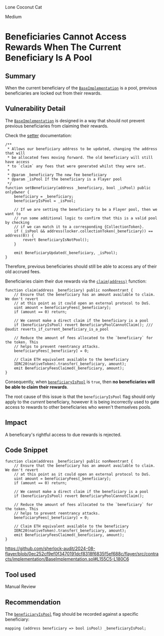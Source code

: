 Lone Coconut Cat

Medium

# Beneficiaries Cannot Access Rewards When The Current Beneficiary Is A Pool

## Summary

When the current beneficiary of the [`BaseImplementation`](https://github.com/sherlock-audit/2024-08-flayer/blob/main/flayer/src/contracts/implementation/BaseImplementation.sol) is a pool, previous beneficiaries are locked out from their rewards.

## Vulnerability Detail

The [`BaseImplementation`](https://github.com/sherlock-audit/2024-08-flayer/blob/main/flayer/src/contracts/implementation/BaseImplementation.sol) is designed in a way that should not prevent previous beneficiaries from claiming their rewards.

Check the [setter](https://github.com/sherlock-audit/2024-08-flayer/blob/0ec252cf9ef0f3470191dcf8318f6835f5ef688c/flayer/src/contracts/implementation/BaseImplementation.sol#L211C14-L211C28) documentation:

```solidity
/**
 * Allows our beneficiary address to be updated, changing the address that will
 * be allocated fees moving forward. The old beneficiary will still have access
 * to `claim` any fees that were generated whilst they were set.
 *
 * @param _beneficiary The new fee beneficiary
 * @param _isPool If the beneficiary is a Flayer pool
 */
function setBeneficiary(address _beneficiary, bool _isPool) public onlyOwner {
    beneficiary = _beneficiary;
    beneficiaryIsPool = _isPool;

    // If we are setting the beneficiary to be a Flayer pool, then we want to
    // run some additional logic to confirm that this is a valid pool by checking
    // if we can match it to a corresponding {CollectionToken}.
    if (_isPool && address(locker.collectionToken(_beneficiary)) == address(0)) {
        revert BeneficiaryIsNotPool();
    }

    emit BeneficiaryUpdated(_beneficiary, _isPool);
}
```

Therefore, previous beneficiaries should still be able to access any of their old accrued fees.

Beneficiaries claim their due rewards via the [`claim(address)`](https://github.com/sherlock-audit/2024-08-flayer/blob/0ec252cf9ef0f3470191dcf8318f6835f5ef688c/flayer/src/contracts/implementation/BaseImplementation.sol#L164C14-L164C41) function:

```solidity
function claim(address _beneficiary) public nonReentrant {
    // Ensure that the beneficiary has an amount available to claim. We don't revert
    // at this point as it could open an external protocol to DoS.
    uint amount = beneficiaryFees[_beneficiary];
    if (amount == 0) return;

    // We cannot make a direct claim if the beneficiary is a pool
    if (beneficiaryIsPool) revert BeneficiaryPoolCannotClaim(); /// @audit reverts_if_current_beneficiary_is_a_pool

    // Reduce the amount of fees allocated to the `beneficiary` for the token. This
    // helps to prevent reentrancy attacks.
    beneficiaryFees[_beneficiary] = 0;

    // Claim ETH equivalent available to the beneficiary
    IERC20(nativeToken).transfer(_beneficiary, amount);
    emit BeneficiaryFeesClaimed(_beneficiary, amount);
}
```

Consequently, when [`beneficiaryIsPool`](https://github.com/sherlock-audit/2024-08-flayer/blob/0ec252cf9ef0f3470191dcf8318f6835f5ef688c/flayer/src/contracts/implementation/BaseImplementation.sol#L53C19-L53C36) is `true`, then **no beneficiaries will be able to claim their rewards**.

The root cause of this issue is that the `beneficiaryIsPool` flag should only apply to the _current_ beneficiary, however it is being incorrectly used to gate access to rewards to other beneficiaries who weren't themselves pools.

## Impact

A beneficary's rightful access to due rewards is rejected.

## Code Snippet

```solidity
function claim(address _beneficiary) public nonReentrant {
    // Ensure that the beneficiary has an amount available to claim. We don't revert
    // at this point as it could open an external protocol to DoS.
    uint amount = beneficiaryFees[_beneficiary];
    if (amount == 0) return;

    // We cannot make a direct claim if the beneficiary is a pool
    if (beneficiaryIsPool) revert BeneficiaryPoolCannotClaim();

    // Reduce the amount of fees allocated to the `beneficiary` for the token. This
    // helps to prevent reentrancy attacks.
    beneficiaryFees[_beneficiary] = 0;

    // Claim ETH equivalent available to the beneficiary
    IERC20(nativeToken).transfer(_beneficiary, amount);
    emit BeneficiaryFeesClaimed(_beneficiary, amount);
}
```

https://github.com/sherlock-audit/2024-08-flayer/blob/0ec252cf9ef0f3470191dcf8318f6835f5ef688c/flayer/src/contracts/implementation/BaseImplementation.sol#L155C5-L180C6

## Tool used

Manual Review

## Recommendation

The [`beneficiaryIsPool`](https://github.com/sherlock-audit/2024-08-flayer/blob/0ec252cf9ef0f3470191dcf8318f6835f5ef688c/flayer/src/contracts/implementation/BaseImplementation.sol#L53C19-L53C36) flag should be recorded against a specific beneficiary:

```solidity
mapping (address beneficiary => bool isPool) _beneficiaryIsPool;
```
